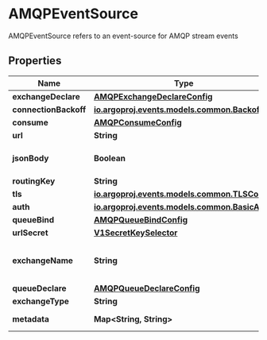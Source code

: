 

# AMQPEventSource

AMQPEventSource refers to an event-source for AMQP stream events
## Properties

Name | Type | Description | Notes
------------ | ------------- | ------------- | -------------
**exchangeDeclare** | [**AMQPExchangeDeclareConfig**](AMQPExchangeDeclareConfig.md) |  |  [optional]
**connectionBackoff** | [**io.argoproj.events.models.common.Backoff**](io.argoproj.events.models.common.Backoff.md) |  |  [optional]
**consume** | [**AMQPConsumeConfig**](AMQPConsumeConfig.md) |  |  [optional]
**url** | **String** | URL for rabbitmq service |  [optional]
**jsonBody** | **Boolean** | JSONBody specifies that all event body payload coming from this source will be JSON |  [optional]
**routingKey** | **String** | Routing key for bindings | 
**tls** | [**io.argoproj.events.models.common.TLSConfig**](io.argoproj.events.models.common.TLSConfig.md) |  |  [optional]
**auth** | [**io.argoproj.events.models.common.BasicAuth**](io.argoproj.events.models.common.BasicAuth.md) |  |  [optional]
**queueBind** | [**AMQPQueueBindConfig**](AMQPQueueBindConfig.md) |  |  [optional]
**urlSecret** | [**V1SecretKeySelector**](V1SecretKeySelector.md) |  |  [optional]
**exchangeName** | **String** | ExchangeName is the exchange name For more information, visit https://www.rabbitmq.com/tutorials/amqp-concepts.html | 
**queueDeclare** | [**AMQPQueueDeclareConfig**](AMQPQueueDeclareConfig.md) |  |  [optional]
**exchangeType** | **String** | ExchangeType is rabbitmq exchange type | 
**metadata** | **Map&lt;String, String&gt;** | Metadata holds the user defined metadata which will passed along the event payload. |  [optional]



